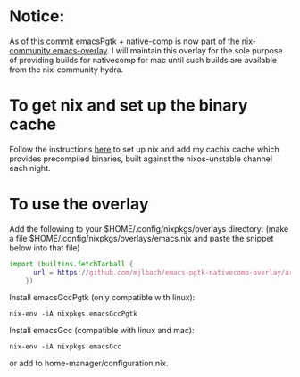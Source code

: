 # Notice:

As of [this commit](https://github.com/nix-community/emacs-overlay/commit/4629eb4142029522703cd8ee3247397ae038d047) emacsPgtk + native-comp is now part of the [nix-community emacs-overlay](https://github.com/nix-community/emacs-overlay). I will maintain this overlay for the sole purpose of providing builds for nativecomp for mac until such builds are available from the nix-community hydra.

# To get nix and set up the binary cache

Follow the instructions [here](https://app.cachix.org/cache/mjlbach) to set up nix and add my cachix cache which provides precompiled binaries, built against the nixos-unstable channel each night.

# To use the overlay

Add the following to your $HOME/.config/nixpkgs/overlays directory: (make a file $HOME/.config/nixpkgs/overlays/emacs.nix and paste the snippet below into that file)

```nix
import (builtins.fetchTarball {
      url = https://github.com/mjlbach/emacs-pgtk-nativecomp-overlay/archive/master.tar.gz;
    })
```

Install emacsGccPgtk (only compatible with linux):
```
nix-env -iA nixpkgs.emacsGccPgtk
```

Install emacsGcc (compatible with linux and mac):
```
nix-env -iA nixpkgs.emacsGcc
```
or add to home-manager/configuration.nix.
